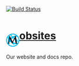[![Build Status](https://dev.azure.com/Mobsites-US/Mobsites/_apis/build/status/Build?branchName=master)](https://dev.azure.com/Mobsites-US/Mobsites/_build/latest?definitionId=23&branchName=master)

# <a href="https://www.mobsites.com"><img align="center" src="./src/wwwroot/mobsites-logo.png" width="36" height="36" style="padding-top: 20px;" />obsites</a>

Our website and docs repo.
